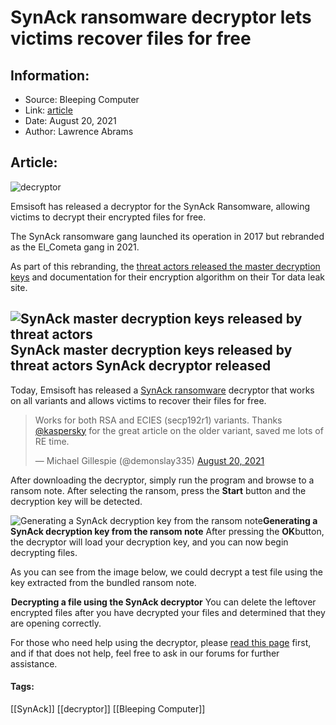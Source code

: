 # SynAck ransomware decryptor lets victims recover files for free
### 

## Information:
+ Source: Bleeping Computer
+ Link: [article](https://www.bleepingcomputer.com/news/security/synack-ransomware-decryptor-lets-victims-recover-files-for-free/)
+ Date: August 20, 2021
+ Author: Lawrence Abrams


## Article:
![decryptor](https://www.bleepstatic.com/content/hl-images/2021/01/29/key-large.jpg)


Emsisoft has released a decryptor for the SynAck Ransomware, allowing victims to decrypt their encrypted files for free.


The SynAck ransomware gang launched its operation in 2017 but rebranded as the El\_Cometa gang in 2021.



As part of this rebranding, the [threat actors released the master decryption keys](https://www.bleepingcomputer.com/news/security/synack-ransomware-releases-decryption-keys-after-el-cometa-rebrand/) and documentation for their encryption algorithm on their Tor data leak site.



![SynAck master decryption keys released by threat actors](https://www.bleepstatic.com/images/news/ransomware/s/synack/master-keys-released/decryption-keys.jpg)**SynAck master decryption keys released by threat actors**
SynAck decryptor released
-------------------------


Today, Emsisoft has released a [SynAck ransomware](https://www.emsisoft.com/ransomware-decryption-tools/synack) decryptor that works on all variants and allows victims to recover their files for free.




> 
> Works for both RSA and ECIES (secp192r1) variants. Thanks [@kaspersky](https://twitter.com/kaspersky?ref_src=twsrc%5Etfw) for the great article on the older variant, saved me lots of RE time.
> 
> 
> — Michael Gillespie (@demonslay335) [August 20, 2021](https://twitter.com/demonslay335/status/1428761855804256260?ref_src=twsrc%5Etfw)


After downloading the decryptor, simply run the program and browse to a ransom note. After selecting the ransom, press the **Start** button and the decryption key will be detected.



![Generating a SynAck decryption key from the ransom note](https://www.bleepstatic.com/images/news/ransomware/decryptors/s/synack/synack-decryptor.jpg)**Generating a SynAck decryption key from the ransom note**
After pressing the **OK**button, the decryptor will load your decryption key, and you can now begin decrypting files.


As you can see from the image below, we could decrypt a test file using the key extracted from the bundled ransom note.



![Decrypting a file using the SynAck decryptor](data:image/gif;base64,R0lGODlhAQABAAAAACH5BAEKAAEALAAAAAABAAEAAAICTAEAOw==)**Decrypting a file using the SynAck decryptor**
You can delete the leftover encrypted files after you have decrypted your files and determined that they are opening correctly.


For those who need help using the decryptor, please [read this page](https://www.emsisoft.com/ransomware-decryption-tools/howtos/emsisoft_howto_synack.pdf) first, and if that does not help, feel free to ask in our forums for further assistance.




#### Tags:
[[SynAck]] [[decryptor]] [[Bleeping Computer]]
